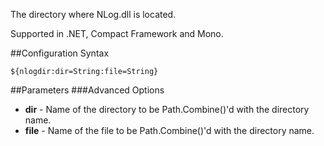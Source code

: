 The directory where NLog.dll is located. 

Supported in .NET, Compact Framework and Mono.

##Configuration Syntax
```
${nlogdir:dir=String:file=String}
```

##Parameters
###Advanced Options
* **dir** - Name of the directory to be Path.Combine()'d with the directory name.
* **file** - Name of the file to be Path.Combine()'d with the directory name.